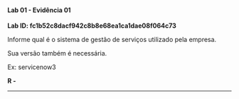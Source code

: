 
#### Lab 01 - Evidência 01

**Lab ID:  fc1b52c8dacf942c8b8e68ea1ca1dae08f064c73**


Informe qual é o sistema de gestão de serviços utilizado pela empresa.  
  
Sua versão também é necessária.

Ex: servicenow3

**R -**

---
